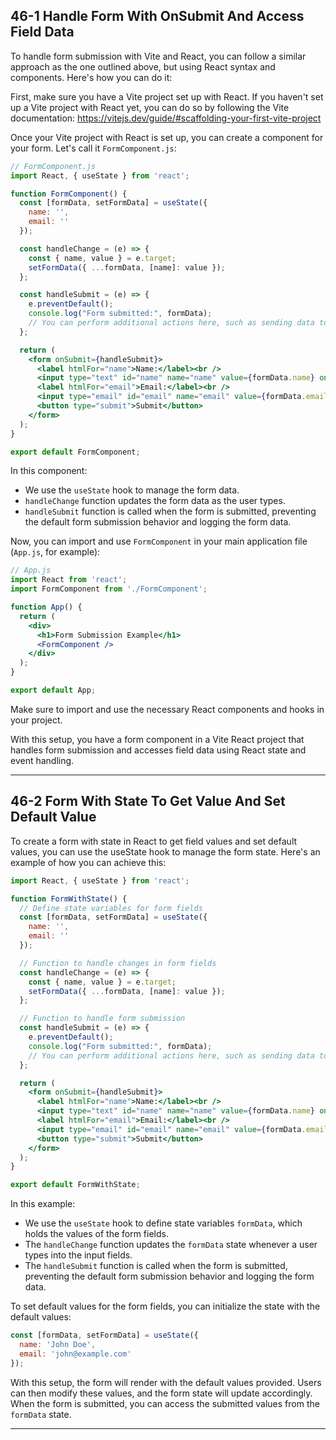 ## 46-1 Handle Form With OnSubmit And Access Field Data

To handle form submission with Vite and React, you can follow a similar approach as the one outlined above, but using React syntax and components. Here's how you can do it:

First, make sure you have a Vite project set up with React. If you haven't set up a Vite project with React yet, you can do so by following the Vite documentation: https://vitejs.dev/guide/#scaffolding-your-first-vite-project

Once your Vite project with React is set up, you can create a component for your form. Let's call it `FormComponent.js`:

```jsx
// FormComponent.js
import React, { useState } from 'react';

function FormComponent() {
  const [formData, setFormData] = useState({
    name: '',
    email: ''
  });

  const handleChange = (e) => {
    const { name, value } = e.target;
    setFormData({ ...formData, [name]: value });
  };

  const handleSubmit = (e) => {
    e.preventDefault();
    console.log("Form submitted:", formData);
    // You can perform additional actions here, such as sending data to a server
  };

  return (
    <form onSubmit={handleSubmit}>
      <label htmlFor="name">Name:</label><br />
      <input type="text" id="name" name="name" value={formData.name} onChange={handleChange} /><br />
      <label htmlFor="email">Email:</label><br />
      <input type="email" id="email" name="email" value={formData.email} onChange={handleChange} /><br /><br />
      <button type="submit">Submit</button>
    </form>
  );
}

export default FormComponent;
```

In this component:

- We use the `useState` hook to manage the form data.
- `handleChange` function updates the form data as the user types.
- `handleSubmit` function is called when the form is submitted, preventing the default form submission behavior and logging the form data.

Now, you can import and use `FormComponent` in your main application file (`App.js`, for example):

```jsx
// App.js
import React from 'react';
import FormComponent from './FormComponent';

function App() {
  return (
    <div>
      <h1>Form Submission Example</h1>
      <FormComponent />
    </div>
  );
}

export default App;
```

Make sure to import and use the necessary React components and hooks in your project.

With this setup, you have a form component in a Vite React project that handles form submission and accesses field data using React state and event handling.


---

## 46-2 Form With State To Get Value And Set Default Value

To create a form with state in React to get field values and set default values, you can use the useState hook to manage the form state. Here's an example of how you can achieve this:

```jsx
import React, { useState } from 'react';

function FormWithState() {
  // Define state variables for form fields
  const [formData, setFormData] = useState({
    name: '',
    email: ''
  });

  // Function to handle changes in form fields
  const handleChange = (e) => {
    const { name, value } = e.target;
    setFormData({ ...formData, [name]: value });
  };

  // Function to handle form submission
  const handleSubmit = (e) => {
    e.preventDefault();
    console.log("Form submitted:", formData);
    // You can perform additional actions here, such as sending data to a server
  };

  return (
    <form onSubmit={handleSubmit}>
      <label htmlFor="name">Name:</label><br />
      <input type="text" id="name" name="name" value={formData.name} onChange={handleChange} /><br />
      <label htmlFor="email">Email:</label><br />
      <input type="email" id="email" name="email" value={formData.email} onChange={handleChange} /><br /><br />
      <button type="submit">Submit</button>
    </form>
  );
}

export default FormWithState;
```

In this example:

- We use the `useState` hook to define state variables `formData`, which holds the values of the form fields.
- The `handleChange` function updates the `formData` state whenever a user types into the input fields.
- The `handleSubmit` function is called when the form is submitted, preventing the default form submission behavior and logging the form data.

To set default values for the form fields, you can initialize the state with the default values:

```jsx
const [formData, setFormData] = useState({
  name: 'John Doe',
  email: 'john@example.com'
});
```

With this setup, the form will render with the default values provided. Users can then modify these values, and the form state will update accordingly. When the form is submitted, you can access the submitted values from the `formData` state.

---

## 